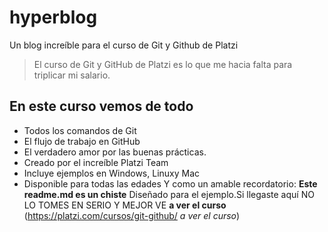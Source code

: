 # hyperblog
Un blog increíble para el curso de Git y Github de Platzi
>El curso de Git y GitHub de Platzi es lo que me hacia falta para triplicar mi salario.

## En este curso vemos de todo
* Todos los comandos de Git
* El flujo de trabajo en GitHub
* El verdadero amor por las buenas prácticas.
* Creado por el increíble Platzi Team
* Incluye ejemplos en Windows, Linuxy Mac
* Disponible para todas las edades
Y como un amable recordatorio: **Este readme.md es un chiste** Diseñado para el ejemplo.Si llegaste aquí NO LO TOMES EN SERIO Y MEJOR VE **a ver el curso** (https://platzi.com/cursos/git-github/ *a ver el curso*)


